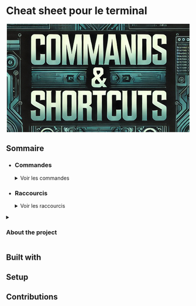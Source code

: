 # Cheat sheet pour le terminal

<p align="center"><img src="assets/img/mainImg.jpg" width="500"/></p>

## Sommaire

- ### Commandes
    <details>
      <summary>Voir les commandes</summary>
      <ul>
        <li><a href="/doc/commands/base-commands.md">Commandes de base</a></li>
        <li><a href="/doc/commands/file-manipulation.md">Manipulation de fichiers</a></li>
        <li><a href="/doc/commands/network-commands.md">Network-commands</a></li>
        <li><a href="/doc/commands/permissions.md">Permissions</a></li>
        <li><a href="/doc/commands/variables-environnement.md">Variables environnement</a></li>
      </ul>
    </details>

- ### Raccourcis
    <details>
      <summary>Voir les raccourcis</summary>
      <ul>
        <li><a href="/doc/hotkeys/navigation.md">Navigation</a></li>
        <li><a href="/doc/hotkeys/process-management.md">Gestion des processus</a></li>
      </ul>
    </details>

<details>
<summary>
<h3>About the project</h3>
</summary>
<ul>
test
</ul>



</details>

## Built with

## Setup

## Contributions
